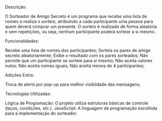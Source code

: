 Descrição:

O Sorteador de Amigo Secreto é um programa que recebe uma lista de nomes e realiza o sorteio, atribuindo a cada participante uma pessoa para quem deverá comprar um presente. O sorteio é realizado de forma aleatória e sem repetições, ou seja, nenhum participante poderá sortear a si mesmo.


Funcionalidades:

Recebe uma lista de nomes dos participantes;
Sorteia os pares de amigo secreto aleatoriamente;
Exibe o resultado com os pares sorteados;
Não permite que um participante se sorteie para si mesmo;
Não aceita valores nulos;
Não aceita nomes iguais;
Não aceita menos de 4 participantes;


Adições Extra:

Troca de alerts por pop-up para melhor visibildade das mensagens;


Tecnologias Utilizadas:

Lógica de Programação: O projeto utiliza estruturas básicas de controle (laços, condições, etc.).
JavaScript: A linguagem de programação escolhida para a implementação do sorteador.
